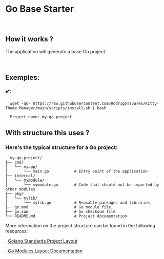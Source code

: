 # Go Base Starter

<br>

## How it works ? 

The application will generate a base Go project.


<br>

## Exemples:

#### ✔️: 
``` shell
  wget -qO- https://raw.githubusercontent.com/Rodr1goTavares/Kitty-Theme-Manager/main/scripts/install.sh | bash

  Project name: my-go-project
```

## With structure this uses ?

### Here's the typical structure for a Go project:

```
  my-go-project/
├── cmd/
│   └── myapp/
│       └── main.go           # Entry point of the application
├── internal/
│   └── mymodule/
│       └── mymodule.go       # Code that should not be imported by other modules
├── pkg/
│   └── mylib/
│       └── mylib.go          # Reusable packages and libraries
├── go.mod                    # Go module file
├── go.sum                    # Go checksum file
└── README.md                 # Project documentation
```
More information on the project structure can be found in the following resources:

. [Golang Standards Project Layout](https://github.com/golang-standards/project-layout)

. [Go Modules Layout Documentation](https://go.dev/doc/modules/layout)
